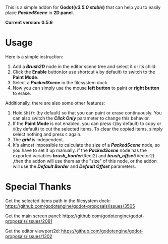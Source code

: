 This is a simple addon for **Godot(*v3.5.0 stable*)** that can help you to easily place ***PackedScene*** in **2D panel**.

**Current version: 0.5.6**

# Usage

Here is a simple instruction:

1. Add a ***Brush2D*** node in the editor scene tree and select it or its child.
2. Click the **Enable** button(or use shortcut `A` by default) to switch to the **Paint Mode**.
3. Select a ***PackedScene*** in the filesystem dock.
4. Now you can simply use the mouse **left button** to paint or **right button** to erase.

Additionally, there are also some other features:

1. Hold `Shift` (by default) so that you can paint or erase continuously. You can also switch the ***Click Only*** parameter to change this behavior.
2. If the **Paint Mode** is not enabled, you can press `C`(by default) to copy or `X`(by default) to cut the selected items. To clear the copied items, simply select nothing and press `C` again.
3. The ***grid*** is independent.
4. It's almost impossible to calculate the size of a ***PackedScene*** node, so you have to set it up manually. if the ***PackedScene*** node has the exported variables ***brush_border***(Rect2) and ***brush_offset***(Vector2) ,then the addon will use them as the "size" of this node, or the addon will use the ***Default Border*** and ***Default Offset*** parameters.

# Special Thanks

Get the selected items path in the filesystem dock: https://github.com/godotengine/godot-proposals/issues/3505

Get the main screen panel: https://github.com/godotengine/godot-proposals/issues/2081

Get the editor viewport2d: https://github.com/godotengine/godot-proposals/issues/1302
